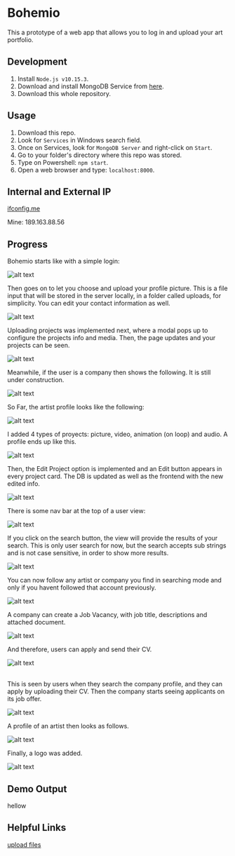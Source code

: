 # Bohemio

This a prototype of a web app that allows you to log in and upload your art portfolio. <br />

## Development

1. Install `Node.js v10.15.3`.<br />
2. Download and install MongoDB Service from [here](https://www.mongodb.com/es).<br />
3. Download this whole repository.<br />

## Usage

1. Download this repo. <br />
2. Look for `Services` in Windows search field. <br />
3. Once on Services, look for `MongoDB Server` and right-click on `Start`. <br />
4. Go to your folder's directory where this repo was stored. <br />
5. Type on Powershell: `npm start`. <br />
6. Open a web browser and type: `localhost:8000`. <br />

## Internal and External IP

[ifconfig.me](http://ifconfig.me/ip) <br />

Mine: 189.163.88.56 <br />

## Progress

Bohemio starts like with a simple login:<br />

![alt text](https://github.com/the-other-mariana/art-hub-prototype/blob/master/evidences/login01.png?raw=true) <br />

Then goes on to let you choose and upload your profile picture. This is a file input that will be stored in the server locally, in a folder called uploads, for simplicity. You can edit your contact information as well. <br />

![alt text](https://github.com/the-other-mariana/art-hub-prototype/blob/master/evidences/contact-info.png?raw=true) <br />

Uploading projects was implemented next, where a modal pops up to configure the projects info and media. Then, the page updates and your projects can be seen. <br />

![alt text](https://github.com/the-other-mariana/art-hub-prototype/blob/master/evidences/projects-front.png?raw=true) <br />

Meanwhile, if the user is a company then shows the following. It is still under construction. <br />

![alt text](https://github.com/the-other-mariana/art-hub-prototype/blob/master/evidences/company-prof.png?raw=true) <br />

So Far, the artist profile looks like the following: <br />

![alt text](https://github.com/the-other-mariana/art-hub-prototype/blob/master/evidences/projects-gif.gif) <br />

I added 4 types of proyects: picture, video, animation (on loop) and audio. A profile ends up like this. <br />

![alt text](https://github.com/the-other-mariana/art-hub-prototype/blob/master/evidences/project-types.png?raw=true) <br />

Then, the Edit Project option is implemented and an Edit button appears in every project card. The DB is updated as well as the frontend with the new edited info. <br />

![alt text](https://github.com/the-other-mariana/art-hub-prototype/blob/master/evidences/edit-projects.png?raw=true) <br />

There is some nav bar at the top of a user view: <br />

![alt text](https://github.com/the-other-mariana/art-hub-prototype/blob/master/evidences/nav-bar.png?raw=true) <br />

If you click on the search button, the view will provide the results of your search. This is only user search for now, but the search accepts sub strings and is not case sensitive, in order to show more results. <br />

![alt text](https://github.com/the-other-mariana/art-hub-prototype/blob/master/evidences/search-results-02.png?raw=true) <br />

You can now follow any artist or company you find in searching mode and only if you havent followed that account previously. <br />

![alt text](https://github.com/the-other-mariana/art-hub-prototype/blob/master/evidences/follow-found-user.png?raw=true) <br />

A company can create a Job Vacancy, with job title, descriptions and attached document. <br />

![alt text](https://github.com/the-other-mariana/art-hub-prototype/blob/master/evidences/vacancy-fields.png?raw=true) <br />

And therefore, users can apply and send their CV. <br />

![alt text](https://github.com/the-other-mariana/art-hub-prototype/blob/master/evidences/apply.png?raw=true) <br /> <br />

This is seen by users when they search the company profile, and they can apply by uploading their CV. Then the company starts seeing applicants on its job offer.

![alt text](https://github.com/the-other-mariana/art-hub-prototype/blob/master/evidences/applicants-02.png?raw=true) <br />

A profile of an artist then looks as follows. <br />

![alt text](https://github.com/the-other-mariana/art-hub-prototype/blob/master/evidences/current-profile.png?raw=true) <br />

Finally, a logo was added. <br />

![alt text](https://github.com/the-other-mariana/art-hub-prototype/blob/master/evidences/logo.png?raw=true) <br />

## Demo Output
 hellow

## Helpful Links

[upload files](https://www.youtube.com/watch?v=9Qzmri1WaaE&t=392s) <br />